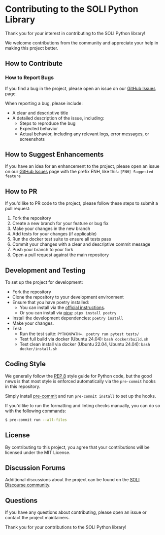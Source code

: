 # Contributing to the SOLI Python Library

Thank you for your interest in contributing to the SOLI Python library! 

We welcome contributions from the community and appreciate your help in making this project better.

## How to Contribute

### How to Report Bugs

If you find a bug in the project, please open an issue on our [GitHub Issues](https://github.com/alea-institute/soli-python/issues) page.

When reporting a bug, please include:
 - A clear and descriptive title
 - A detailed description of the issue, including:
   - Steps to reproduce the bug
   - Expected behavior
   - Actual behavior, including any relevant logs, error messages, or screenshots


## How to Suggest Enhancements

If you have an idea for an enhancement to the project, please open an issue on our [GitHub Issues](https://github.com/alea-institute/soli-python/issues) page
with the prefix ENH, like this:
`[ENH] Suggested feature`

## How to PR

If you'd like to PR code to the project, please follow these steps to submit a pull request:

1. Fork the repository
2. Create a new branch for your feature or bug fix
3. Make your changes in the new branch
4. Add tests for your changes (if applicable)
5. Run the docker test suite to ensure all tests pass
6. Commit your changes with a clear and descriptive commit message
7. Push your branch to your fork
8. Open a pull request against the main repository


## Development and Testing

To set up the project for development:

* Fork the repository
* Clone the repository to your development environment
* Ensure that you have poetry installed:
  - You can install via the [official instructions](https://python-poetry.org/docs/main/#installing-with-the-official-installer).
  - Or you can install via [pipx](https://github.com/pypa/pipx): `pipx install poetry`
* Install the development dependencies: `poetry install`
* Make your changes.
* Test:
  - Run the test suite: `PYTHONPATH=. poetry run pytest tests/`
  - Test full build via docker (Ubuntu 24.04): `bash docker/build.sh`
  - Test clean install via docker (Ubuntu 22.04, Ubuntu 24.04): `bash docker/install.sh`

## Coding Style

We generally follow the [PEP 8](https://pep8.org/) style guide for Python code, but the good news is that most style
is enforced automatically via the `pre-commit` hooks in this repository.

Simply install [pre-commit](https://pre-commit.com/) and run `pre-commit install` to set up the hooks. 

If you'd like to run the formatting and linting checks manually, you can do so with the following commands:
```bash
$ pre-commit run --all-files
```

## License

By contributing to this project, you agree that your contributions will be licensed under the MIT License.

## Discussion Forums

Additional discussions about the project can be found on the [SOLI Discourse community](https://discourse.openlegalstandard.org/).

## Questions

If you have any questions about contributing, please open an issue or contact the project maintainers.

Thank you for your contributions to the SOLI Python library!
